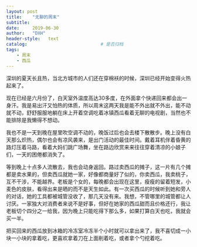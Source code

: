 ```yaml
---
layout: post                   
title:    "无聊的周末"                  
subtitle:                         
date:     2019-06-30              
author:   "DXH"                     
header-style:   text                
catalog:                            # 是否归档
tags:                              
    - 周末
    - 西瓜
---
```



深圳的夏天长且热，当北方城市的人们还在穿棉袄的时候，深圳已经开始变得火热起来了。

现在已经是六月份了，白天室外温度高达30多度，在外面拿个快递回来都会出一身汗。我是易出汗又怕热的体质，所以周末这两天我是能不外出就不外出，能不动就不动，舒舒服服地躺在床上开着空调吃着冰镇西瓜看着无聊的电视剧，当然也不能排除是我懒得不想动。

我也不是一天到晚在屋里吹空调不动的，晚饭过后也会去楼下散散步。晚上没有白天那么炽热，偶尔也会有凉风袭来，是出门活动的最佳时间。戴着耳机伴着昏黄的路灯压着马路，看着大妈们跳广场舞，坐在路边欣赏来来往往穿着清凉的小娘子们，一天的困倦都消失了。

等到晚上十点多人流散去，我也会动身返回。路过卖西瓜的摊子，这一片有几个摊都是卖水果的，但卖西瓜就她一家，好像都商量好了似的，你卖西瓜，我卖桃子，互不干涉，不能越界。老板是个女的，每晚都会出现在这里，瘦瘦的留着短发，小麦色的皮肤，看得出来是晒的而不是天生如此。有一次买西瓜的时候听到她和旁人的对话，她的工具都被城管没收了，那几天没有来。我想，不管哪里的城管都让人讨厌。一家独大对消费者来说不是好事，但好在她家的西瓜甜而且价格还行，我让老板切个四分之一给我，因为晚上只能吃得下那么多，如果打算白天也吃，我就会买一半。

把买回来的西瓜放到冰箱的冷冻室冷冻半个小时就可以拿出来了，我不喜切成一小块一小块的拿着吃，更喜欢拿着刀在上面削着吃，或者拿个勺挖着吃。
